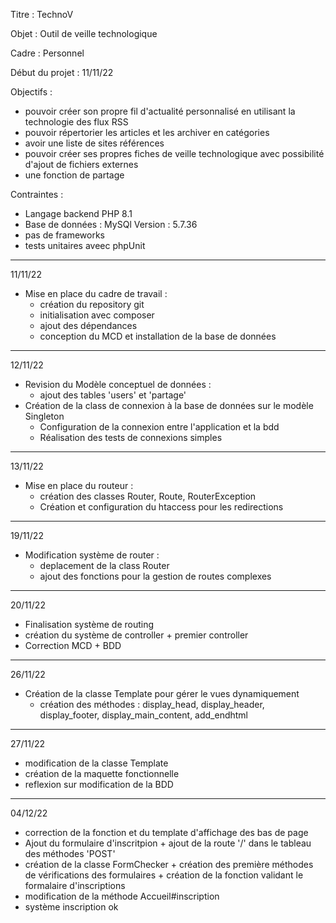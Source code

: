Titre : TechnoV

Objet : Outil de veille technologique

Cadre : Personnel

Début du projet : 11/11/22

Objectifs :
 - pouvoir créer son propre fil d'actualité personnalisé en utilisant la technologie des flux RSS
 - pouvoir répertorier les articles et les archiver en catégories
 - avoir une liste de sites références
 - pouvoir créer ses propres fiches de veille technologique avec possibilité d'ajout de fichiers externes
 - une fonction de partage 
 
 Contraintes : 
 - Langage backend PHP 8.1 
 - Base de données : MySQl Version : 5.7.36
 - pas de frameworks
 - tests unitaires aveec phpUnit
 
-----------------------------------------------------------------------------------------------------------------------------------------------------------------------
 11/11/22
- Mise en place du cadre de travail :
  - création du repository git
  - initialisation avec composer
  - ajout des dépendances 
  - conception du MCD et installation de la base de données
  
-----------------------------------------------------------------------------------------------------------------------------------------------------------------------
 12/11/22
- Revision du Modèle conceptuel de données :
  - ajout des tables 'users' et 'partage'
- Création de la class de connexion à la base de données sur le modèle Singleton
  - Configuration de la connexion entre l'application et la bdd
  - Réalisation des tests de connexions simples
-----------------------------------------------------------------------------------------------------------------------------------------------------------------------
 13/11/22
- Mise en place du routeur :
  - création des classes Router, Route, RouterException
  - Création et configuration du htaccess pour les redirections
-----------------------------------------------------------------------------------------------------------------------------------------------------------------------
19/11/22
- Modification système de router :
  - deplacement de la class Router
  - ajout des fonctions pour la gestion de routes complexes
-----------------------------------------------------------------------------------------------------------------------------------------------------------------------
20/11/22
 - Finalisation système de routing
 - création du système de controller + premier controller
 - Correction MCD + BDD
-----------------------------------------------------------------------------------------------------------------------------------------------------------------------
26/11/22 
 - Création de la classe Template pour gérer le vues dynamiquement
   - création des méthodes : display_head, display_header, display_footer, display_main_content, add_endhtml
-----------------------------------------------------------------------------------------------------------------------------------------------------------------------
27/11/22
- modification de la classe Template
- création de la maquette fonctionnelle
- reflexion sur modification de la BDD
-----------------------------------------------------------------------------------------------------------------------------------------------------------------------
04/12/22
 - correction de la fonction et du template d'affichage des bas de page
 - Ajout du formulaire d'inscritpion + ajout de la route '/' dans le tableau des méthodes 'POST'
 - création de la classe FormChecker + création des première méthodes de vérifications des formulaires + création de la fonction validant le formalaire d'inscriptions
 - modification de la méthode Accueil#inscription
 - système inscription ok

